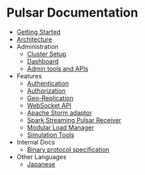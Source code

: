# Pulsar Documentation

* [Getting Started](GettingStarted.md)
* [Architecture](Architecture.md)
* Administration
  - [Cluster Setup](ClusterSetup.md)
  - [Dashboard](Dashboard.md)
  - [Admin tools and APIs](AdminTools.md)
* Features
  - [Authentication](Authentication.md)
  - [Authorization](Authorization.md)
  - [Geo-Replication](GeoReplication.md)
  - [WebSocket API](WebSocket.md)
  - [Apache Storm adaptor](PulsarStorm.md)
  - [Spark Streaming Pulsar Receiver](PulsarSpark.md)
  - [Modular Load Manager](ModularLoadManager.md)
  - [Simulation Tools](Simulation.md)
* Internal Docs
  - [Binary protocol specification](BinaryProtocol.md)
* Other Languages
  - [Japanese](locale/ja/Documentation.md)
